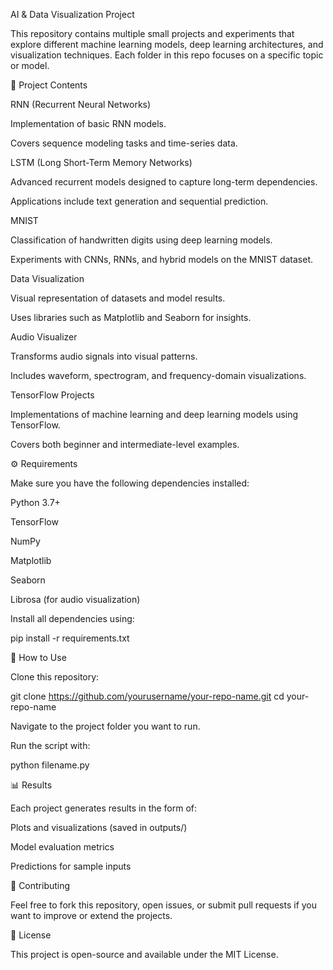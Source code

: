 AI & Data Visualization Project

This repository contains multiple small projects and experiments that explore different machine learning models, deep learning architectures, and visualization techniques. Each folder in this repo focuses on a specific topic or model.

📂 Project Contents

RNN (Recurrent Neural Networks)

Implementation of basic RNN models.

Covers sequence modeling tasks and time-series data.

LSTM (Long Short-Term Memory Networks)

Advanced recurrent models designed to capture long-term dependencies.

Applications include text generation and sequential prediction.

MNIST

Classification of handwritten digits using deep learning models.

Experiments with CNNs, RNNs, and hybrid models on the MNIST dataset.

Data Visualization

Visual representation of datasets and model results.

Uses libraries such as Matplotlib and Seaborn for insights.

Audio Visualizer

Transforms audio signals into visual patterns.

Includes waveform, spectrogram, and frequency-domain visualizations.

TensorFlow Projects

Implementations of machine learning and deep learning models using TensorFlow.

Covers both beginner and intermediate-level examples.

⚙️ Requirements

Make sure you have the following dependencies installed:

Python 3.7+

TensorFlow

NumPy

Matplotlib

Seaborn

Librosa (for audio visualization)

Install all dependencies using:

pip install -r requirements.txt

🚀 How to Use

Clone this repository:

git clone https://github.com/yourusername/your-repo-name.git
cd your-repo-name


Navigate to the project folder you want to run.

Run the script with:

python filename.py

📊 Results

Each project generates results in the form of:

Plots and visualizations (saved in outputs/)

Model evaluation metrics

Predictions for sample inputs

🤝 Contributing

Feel free to fork this repository, open issues, or submit pull requests if you want to improve or extend the projects.

📜 License

This project is open-source and available under the MIT License.
